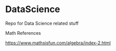 # DataScience
Repo for Data Science related stuff

Math References

https://www.mathsisfun.com/algebra/index-2.html
